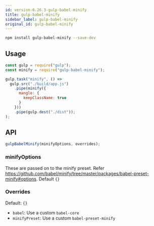 ```yaml
---
id: version-6.26.3-gulp-babel-minify
title: gulp-babel-minify
sidebar_label: gulp-babel-minify
original_id: gulp-babel-minify
---
```


```sh
npm install gulp-babel-minify --save-dev
```

## Usage

```js
const gulp = require("gulp");
const minify = require("gulp-babel-minify");

gulp.task("minify", () =>
  gulp.src("./build/app.js")
    .pipe(minify({
      mangle: {
        keepClassName: true
      }
    }))
    .pipe(gulp.dest("./dist"));
);
```

## API

```js
gulpBabelMinify(minifyOptions, overrides);
```

### minifyOptions

These are passed on to the minify preset. Refer https://github.com/babel/minify/tree/master/packages/babel-preset-minify#options. Default `{}`

### Overrides

Default: `{}`

+ `babel`: Use a custom `babel-core`
+ `minifyPreset`: Use a custom `babel-preset-minify`

